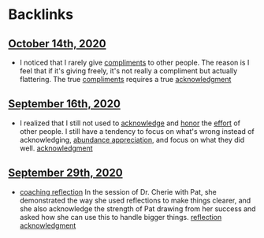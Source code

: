 
# Backlinks
## [October 14th, 2020](<October 14th, 2020.md>)
- I noticed that I rarely give [compliments](<compliments.md>) to other people. The reason is I feel that if it's giving freely, it's not really a compliment but actually flattering. The true [compliments](<compliments.md>) requires a true [acknowledgment](<acknowledgment.md>)

## [September 16th, 2020](<September 16th, 2020.md>)
- I realized that I still not used to [acknowledge](<acknowledge.md>) and [honor](<honor.md>) the [effort](<effort.md>) of other people. I still have a tendency to focus on what's wrong instead of acknowledging, [abundance appreciation](<abundance appreciation.md>), and focus on what they did well.  [acknowledgment](<acknowledgment.md>)

## [September 29th, 2020](<September 29th, 2020.md>)
- [coaching reflection](<coaching reflection.md>) In the session of Dr. Cherie with Pat, she demonstrated the way she used reflections to make things clearer, and she also acknowledge the strength of Pat drawing from her success and asked how she can use this to handle bigger things. [reflection](<reflection.md>) [acknowledgment](<acknowledgment.md>)


